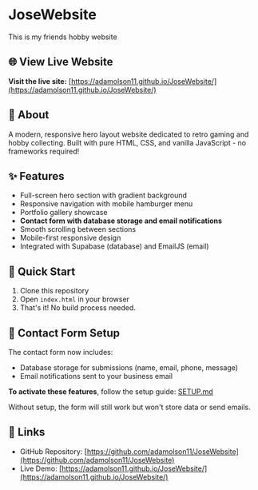 # JoseWebsite
This is my friends hobby website

## 🌐 View Live Website
**Visit the live site:** [https://adamolson11.github.io/JoseWebsite/](https://adamolson11.github.io/JoseWebsite/)

## 📖 About
A modern, responsive hero layout website dedicated to retro gaming and hobby collecting. Built with pure HTML, CSS, and vanilla JavaScript - no frameworks required!

## ✨ Features
- Full-screen hero section with gradient background
- Responsive navigation with mobile hamburger menu
- Portfolio gallery showcase
- **Contact form with database storage and email notifications**
- Smooth scrolling between sections
- Mobile-first responsive design
- Integrated with Supabase (database) and EmailJS (email)

## 🚀 Quick Start
1. Clone this repository
2. Open `index.html` in your browser
3. That's it! No build process needed.

## 📧 Contact Form Setup
The contact form now includes:
- Database storage for submissions (name, email, phone, message)
- Email notifications sent to your business email

**To activate these features**, follow the setup guide: [SETUP.md](SETUP.md)

Without setup, the form will still work but won't store data or send emails.

## 🔗 Links
- GitHub Repository: [https://github.com/adamolson11/JoseWebsite](https://github.com/adamolson11/JoseWebsite)
- Live Demo: [https://adamolson11.github.io/JoseWebsite/](https://adamolson11.github.io/JoseWebsite/)
